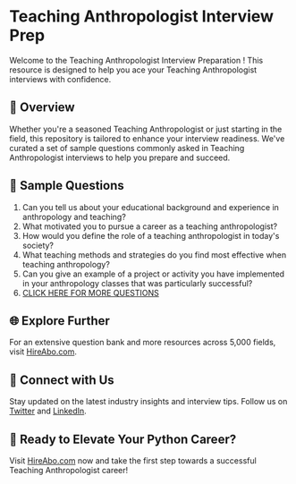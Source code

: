 # Teaching Anthropologist Interview Prep

Welcome to the Teaching Anthropologist Interview Preparation ! This resource is designed to help you ace your Teaching Anthropologist interviews with confidence.

## 🚀 Overview

Whether you're a seasoned Teaching Anthropologist or just starting in the field, this repository is tailored to enhance your interview readiness. We've curated a set of sample questions commonly asked in Teaching Anthropologist interviews to help you prepare and succeed.

## 📝 Sample Questions

1. Can you tell us about your educational background and experience in anthropology and teaching?
2. What motivated you to pursue a career as a teaching anthropologist?
3. How would you define the role of a teaching anthropologist in today's society?
4. What teaching methods and strategies do you find most effective when teaching anthropology?
5. Can you give an example of a project or activity you have implemented in your anthropology classes that was particularly successful?
6. [CLICK HERE FOR MORE QUESTIONS](https://hireabo.com/job/7_2_28/Teaching%20Anthropologist)

## 🌐 Explore Further

For an extensive question bank and more resources across 5,000 fields, visit [HireAbo.com](https://www.hireabo.com).

## 📱 Connect with Us

Stay updated on the latest industry insights and interview tips. Follow us on [Twitter](https://twitter.com/hireabo) and [LinkedIn](https://www.linkedin.com/in/hire-abo-3609972a8/).

## 🚀 Ready to Elevate Your Python Career?

Visit [HireAbo.com](https://www.hireabo.com) now and take the first step towards a successful Teaching Anthropologist career!